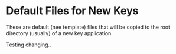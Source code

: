 Default Files for New Keys
==========================

These are default (nee template) files that will be copied to the root directory (usually) of a new key application. 

Testing changing..